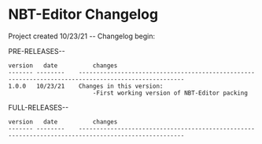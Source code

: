 # NBT-Editor Changelog

Project created 10/23/21 -- Changelog begin:

PRE-RELEASES--

	version   date          changes
	------- --------    ----------------------------------------------------------------------------------------------------
    1.0.0   10/23/21    Changes in this version:
                            -First working version of NBT-Editor packing

FULL-RELEASES--

	version   date          changes
	------- --------    ----------------------------------------------------------------------------------------------------
    